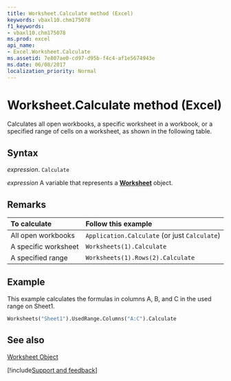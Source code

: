 ```yaml
---
title: Worksheet.Calculate method (Excel)
keywords: vbaxl10.chm175078
f1_keywords:
- vbaxl10.chm175078
ms.prod: excel
api_name:
- Excel.Worksheet.Calculate
ms.assetid: 7e807ae0-cd97-d95b-f4c4-af1e5674943e
ms.date: 06/08/2017
localization_priority: Normal
---
```



# Worksheet.Calculate method (Excel)

Calculates all open workbooks, a specific worksheet in a workbook, or a specified range of cells on a worksheet, as shown in the following table.


## Syntax

_expression_. `Calculate`

_expression_ A variable that represents a **[Worksheet](Excel.Worksheet.md)** object.


## Remarks





|**To calculate**|**Follow this example**|
|:-----|:-----|
|All open workbooks| `Application.Calculate` (or just `Calculate`)|
|A specific worksheet| `Worksheets(1).Calculate`|
|A specified range| `Worksheets(1).Rows(2).Calculate`|

## Example

This example calculates the formulas in columns A, B, and C in the used range on Sheet1.


```vb
Worksheets("Sheet1").UsedRange.Columns("A:C").Calculate
```


## See also


[Worksheet Object](Excel.Worksheet.md)

[!include[Support and feedback](~/includes/feedback-boilerplate.md)]
